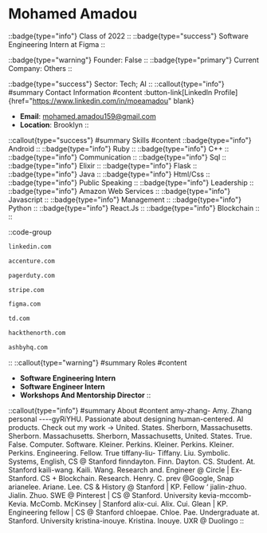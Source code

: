 # Mohamed Amadou
::badge{type="info"}
Class of 2022
::
::badge{type="success"}
Software Engineering Intern at Figma
::

::badge{type="warning"}
Founder: False
::
::badge{type="primary"}
Current Company: Others
::

::badge{type="success"}
Sector: Tech; AI
::
::callout{type="info"}
#summary
Contact Information
#content
:button-link[LinkedIn Profile]{href="https://www.linkedin.com/in/moeamadou" blank}
- **Email**: mohamed.amadou159@gmail.com
- **Location**: Brooklyn
::

::callout{type="success"}
#summary
Skills
#content
::badge{type="info"}
Android
::
::badge{type="info"}
Ruby
::
::badge{type="info"}
C++
::
::badge{type="info"}
Communication
::
::badge{type="info"}
Sql
::
::badge{type="info"}
Elixir
::
::badge{type="info"}
Flask
::
::badge{type="info"}
Java
::
::badge{type="info"}
Html/Css
::
::badge{type="info"}
Public Speaking
::
::badge{type="info"}
Leadership
::
::badge{type="info"}
Amazon Web Services
::
::badge{type="info"}
Javascript
::
::badge{type="info"}
Management
::
::badge{type="info"}
Python
::
::badge{type="info"}
React.Js
::
::badge{type="info"}
Blockchain
::
::

::code-group
```bash [LinkedIn]
linkedin.com
```
```bash [Accenture]
accenture.com
```
```bash [PagerDuty]
pagerduty.com
```
```bash [Stripe]
stripe.com
```
```bash [Figma]
figma.com
```
```bash [TD]
td.com
```
```bash [Hack the North]
hackthenorth.com
```
```bash [Ashby]
ashbyhq.com
```
::
::callout{type="warning"}
#summary
Roles
#content
- **Software Engineering Intern**
- **Software Engineer Intern**
- **Workshops And Mentorship Director**
::

::callout{type="info"}
#summary
About
#content
amy-zhang- Amy. Zhang personal ----gyRiYHU. Passionate about designing human-centered. AI products. Check out my work -> United. States. Sherborn, Massachusetts. Sherborn. Massachusetts. Sherborn, Massachusetts, United. States. True. False. Computer. Software. Kleiner. Perkins. Kleiner. Perkins. Kleiner. Perkins. Engineering. Fellow. True tiffany-liu- Tiffany. Liu. Symbolic. Systems, English, CS @ Stanford finndayton. Finn. Dayton. CS. Student. At. Stanford kaili-wang. Kaili. Wang. Research and. Engineer @ Circle | Ex-Stanford. CS + Blockchain. Research. Henry. C. prev @Google, Snap arianelee. Ariane. Lee. CS & History @ Stanford | KP. Fellow ‘ jialin-zhuo. Jialin. Zhuo. SWE @ Pinterest | CS @ Stanford. University kevia-mccomb- Kevia. McComb. McKinsey | Stanford alix-cui. Alix. Cui. Glean | KP. Engineering fellow | CS @ Stanford chloepae. Chloe. Pae. Undergraduate at. Stanford. University kristina-inouye. Kristina. Inouye. UXR @ Duolingo
::
